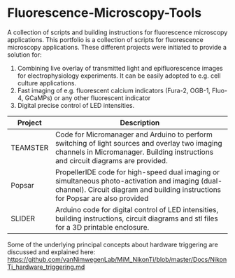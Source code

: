 # Fluorescence-Microscopy-Tools
A collection of scripts and building instructions for fluorescence microscopy applications.
This portfolio is a collection of scripts for fluorescence microscopy applications. 
These different projects were initiated to provide a solution for:
1. Combining live overlay of transmitted light and epifluorescence images for electrophysiology experiments. It can be easily  adopted to e.g. cell culture applications.  
1. Fast imaging of e.g. fluorescent calcium indicators (Fura-2, OGB-1, Fluo-4, GCaMPs) or any other fluorescent indicator 
1. Digital precise control of LED intensities.



Project | Description
------------ | -------------
TEAMSTER | Code for Micromanager and Arduino to perform switching of light sources and overlay two imaging channels in Micromanager. Building instructions and circuit diagrams are provided.
Popsar | PropellerIDE code for high-speed dual imaging or simultaneous photo-activation and imaging (dual-channel). Circuit diagram and building instructions for Popsar are also provided
SLIDER | Arduino code for digital control of LED intensities, building instructions, circuit diagrams and stl files for a 3D printable enclosure.


Some of the underlying principal concepts about hardware triggering are discussed and explained here:
https://github.com/vanNimwegenLab/MiM_NikonTi/blob/master/Docs/NikonTi_hardware_triggering.md
